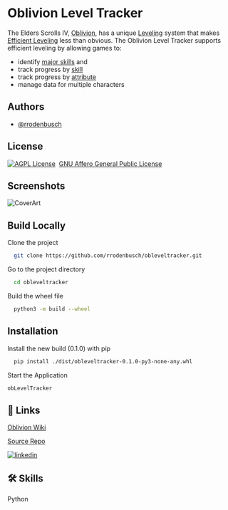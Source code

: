 # Oblivion Level Tracker


The Elders Scrolls IV, [Oblivion](https://en.uesp.net/wiki/Oblivion:Oblivion), has a unique [Leveling](https://en.uesp.net/wiki/Oblivion:Leveling) system that makes [Efficient Leveling](https://en.uesp.net/wiki/Oblivion:Efficient_Leveling) less than obvious.  The Oblivion Level Tracker supports efficient leveling by allowing games to:
- identify [major skills](https://en.uesp.net/wiki/Oblivion:Skills#Major_and_Minor_Skills) and
- track progress by [skill](https://en.uesp.net/wiki/Oblivion:Skills)  
- track progress by [attribute](https://en.uesp.net/wiki/Oblivion:Attributes)
- manage data for multiple characters

## Authors

- [@rrodenbusch](https://www.github.com/rrodenbusch)


## License

[![AGPL License](https://www.gnu.org/graphics/agplv3-155x51.png)](http://www.gnu.org/licenses/agpl-3.0#license-text)&nbsp;&nbsp;[GNU Affero General Public License](https://www.gnu.org/licenses/agpl-3.0#license-text)

    
## Screenshots

![CoverArt](https://images.uesp.net/6/64/OB-cover-Oblivion_Collector%27s_Edition_Box_Art.jpg)


## Build Locally

Clone the project

```bash
  git clone https://github.com/rrodenbusch/obleveltracker.git
```

Go to the project directory

```bash
  cd obleveltracker
```
Build the wheel file

```bash
  python3 -m build --wheel
```
## Installation

Install the new build (0.1.0) with pip

```bash
  pip install ./dist/obleveltracker-0.1.0-py3-none-any.whl
```

Start the Application

```bash
obLevelTracker
```

## 🔗 Links

[Oblivion Wiki](https://en.uesp.net/wiki/Oblivion:Oblivion)

[Source Repo](https://github.com/rrodenbusch/obleveltracker.git)

[![linkedin](https://img.shields.io/badge/linkedin-0A66C2)](https://www.linkedin.com/in/rrodenbusch)



## 🛠 Skills
Python

